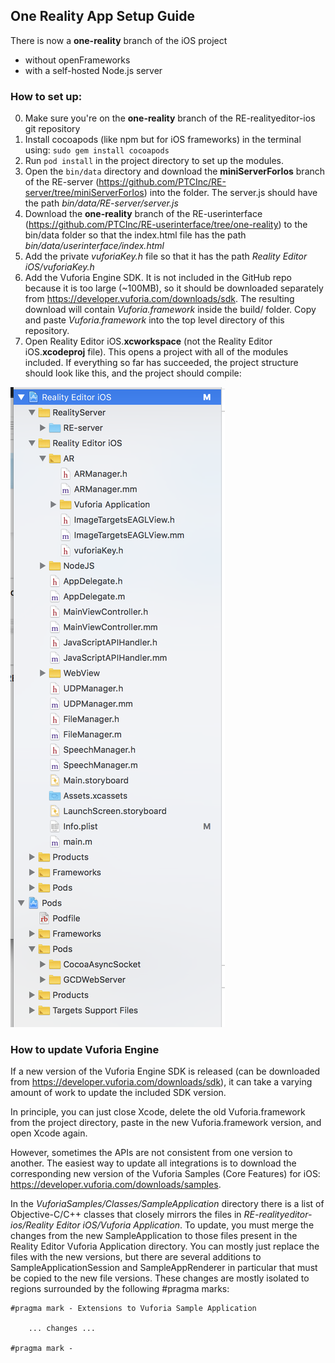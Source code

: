 ## One Reality App Setup Guide

There is now a **one-reality** branch of the iOS project

- without openFrameworks
- with a self-hosted Node.js server



### How to set up:

0. Make sure you're on the **one-reality** branch of the RE-realityeditor-ios git repository
1. Install cocoapods (like npm but for iOS frameworks) in the terminal using: `sudo gem install cocoapods`
2. Run `pod install` in the project directory to set up the modules.
3. Open the `bin/data` directory and download the **miniServerForIos** branch of the RE-server (https://github.com/PTCInc/RE-server/tree/miniServerForIos) into the folder. The server.js should have the path *bin/data/RE-server/server.js*
4. Download the **one-reality** branch of the RE-userinterface (https://github.com/PTCInc/RE-userinterface/tree/one-reality) to the bin/data folder so that the index.html file has the path _bin/data/userinterface/index.html_
5. Add the private _vuforiaKey.h_ file so that it has the path _Reality Editor iOS/vuforiaKey.h_
6. Add the Vuforia Engine SDK. It is not included in the GitHub repo because it is too large (~100MB), so it should be downloaded separately from https://developer.vuforia.com/downloads/sdk. The resulting download will contain *Vuforia.framework* inside the build/ folder. Copy and paste *Vuforia.framework* into the top level directory of this repository. 
7. Open Reality Editor iOS.**xcworkspace** (not the Reality Editor iOS.**xcodeproj** file). This opens a project with all of the modules included. If everything so far has succeeded, the project structure should look like this, and the project should compile:

![project-structure](README-resources/project-structure.png)

### How to update Vuforia Engine

If a new version of the Vuforia Engine SDK is released (can be downloaded from https://developer.vuforia.com/downloads/sdk), it can take a varying amount of work to update the included SDK version.

In principle, you can just close Xcode, delete the old Vuforia.framework from the project directory, paste in the new Vuforia.framework version, and open Xcode again.

However, sometimes the APIs are not consistent from one version to another. The easiest way to update all integrations is to download the corresponding new version of the Vuforia Samples (Core Features) for iOS:  https://developer.vuforia.com/downloads/samples.

In the *VuforiaSamples/Classes/SampleApplication* directory there is a list of Objective-C/C++ classes that closely mirrors the files in *RE-realityeditor-ios/Reality Editor iOS/Vuforia Application*. To update, you must merge the changes from the new SampleApplication to those files present in the Reality Editor Vuforia Application directory. You can mostly just replace the files with the new versions, but there are several additions to SampleApplicationSession and SampleAppRenderer in particular that must be copied to the new file versions. These changes are mostly isolated to regions surrounded by the following #pragma marks:

```
#pragma mark - Extensions to Vuforia Sample Application

 	... changes ...
 
#pragma mark - 
```
